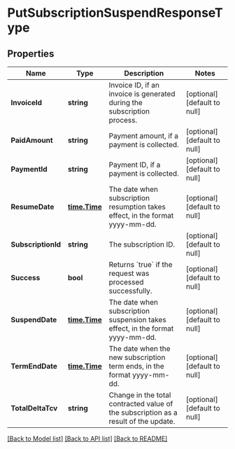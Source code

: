 # PutSubscriptionSuspendResponseType

## Properties
Name | Type | Description | Notes
------------ | ------------- | ------------- | -------------
**InvoiceId** | **string** | Invoice ID, if an invoice is generated during the subscription process.  | [optional] [default to null]
**PaidAmount** | **string** | Payment amount, if a payment is collected.  | [optional] [default to null]
**PaymentId** | **string** | Payment ID, if a payment is collected.  | [optional] [default to null]
**ResumeDate** | [**time.Time**](time.Time.md) | The date when subscription resumption takes effect, in the format yyyy-mm-dd.  | [optional] [default to null]
**SubscriptionId** | **string** | The subscription ID.  | [optional] [default to null]
**Success** | **bool** | Returns &#x60;true&#x60; if the request was processed successfully.  | [optional] [default to null]
**SuspendDate** | [**time.Time**](time.Time.md) | The date when subscription suspension takes effect, in the format yyyy-mm-dd.  | [optional] [default to null]
**TermEndDate** | [**time.Time**](time.Time.md) | The date when the new subscription term ends, in the format yyyy-mm-dd.  | [optional] [default to null]
**TotalDeltaTcv** | **string** | Change in the total contracted value of the subscription as a result of the update.  | [optional] [default to null]

[[Back to Model list]](../README.md#documentation-for-models) [[Back to API list]](../README.md#documentation-for-api-endpoints) [[Back to README]](../README.md)


